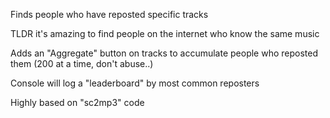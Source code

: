 Finds people who have reposted specific tracks

TLDR it's amazing to find people on the internet who know the same music

Adds an "Aggregate" button on tracks to accumulate people who reposted them (200 at a time, don't abuse..)

Console will log a "leaderboard" by most common reposters

Highly based on "sc2mp3" code
